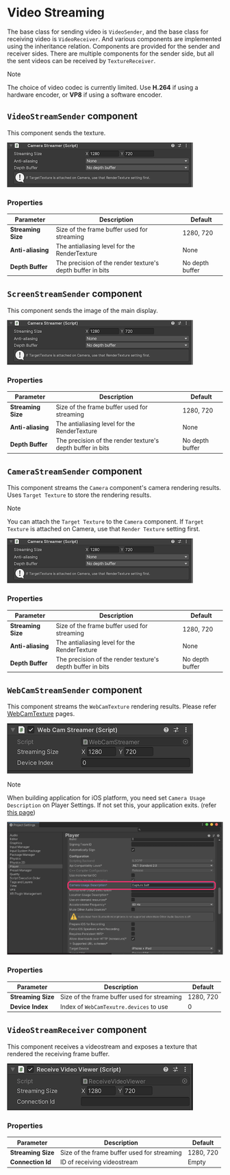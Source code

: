 # Video Streaming

The base class for sending video is `VideoSender`, and the base class for receiving video is `VideoReceiver`. And various components are implemented using the inheritance relation. Components are provided for the sender and receiver sides. There are multiple components for the sender side, but all the sent videos can be received by `TextureReceiver`.

> [!NOTE]
> The choice of video codec is currently limited. Use **H.264** if using a hardware encoder, or **VP8** if using a software encoder.

## `VideoStreamSender` component

This component sends the texture.

![VideoStreamSender inspector](images/videostreamsender_inspector.png)

### Properties

| Parameter | Description | Default |
| --------- | ----------- | ------- |
| **Streaming Size** | Size of the frame buffer used for streaming | 1280, 720 |
| **Anti-aliasing** | The antialiasing level for the RenderTexture | None |
| **Depth Buffer** | The precision of the render texture's depth buffer in bits | No depth buffer |


## `ScreenStreamSender` component

This component sends the image of the main display.

![ScreenStreamSender inspector](images/screenstreamsender_inspector.png)

### Properties

| Parameter | Description | Default |
| --------- | ----------- | ------- |
| **Streaming Size** | Size of the frame buffer used for streaming | 1280, 720 |
| **Anti-aliasing** | The antialiasing level for the RenderTexture | None |
| **Depth Buffer** | The precision of the render texture's depth buffer in bits | No depth buffer |

## `CameraStreamSender` component

This component streams the `Camera` component's camera rendering results.  Uses `Target Texture` to store the rendering results.

> [!NOTE]
> You can attach the `Target Texture` to the `Camera` component.
> If `Target Texture` is attached on Camera, use that `Render Texture` setting first.

![CameraStreamSender inspector](images/camerastreamsender_inspector.png)

### Properties

| Parameter | Description | Default |
| --------- | ----------- | ------- |
| **Streaming Size** | Size of the frame buffer used for streaming | 1280, 720 |
| **Anti-aliasing** | The antialiasing level for the RenderTexture | None |
| **Depth Buffer** | The precision of the render texture's depth buffer in bits | No depth buffer |

## `WebCamStreamSender` component

This component streams the `WebCamTexture` rendering results. Please refer [WebCamTexture](https://docs.unity3d.com/ScriptReference/WebCamTexture.html) pages.

![WebCamStreamSender inspector](images/webcamstreamsender_inspector.png)

> [!NOTE]
> When building application for iOS platform, you need set `Camera Usage Description` on Player Settings.
> If not set this, your application exits. (refer [this page](https://developer.apple.com/library/archive/documentation/General/Reference/InfoPlistKeyReference/Articles/CocoaKeys.html#//apple_ref/doc/uid/TP40009251-SW24))

![Set Camera Usage Description](images/sample_bidirectional_camerausagedescription.png)

### Properties

| Parameter | Description | Default |
| --------- | ----------- | ------- |
| **Streaming Size** | Size of the frame buffer used for streaming | 1280, 720 |
| **Device Index** | Index of `WebCamTexutre.devices` to use | 0 |


## `VideoStreamReceiver` component

This component receives a videostream and exposes a texture that rendered the receiving frame buffer. 

![VideoStreamReceiver inspector](images/videostreamreceiver_inspector.png)

### Properties

| Parameter | Description | Default |
| --------- | ----------- | ------- |
| **Streaming Size** | Size of the frame buffer used for streaming | 1280, 720 |
| **Connection Id** | ID of receiving videostream | Empty |
